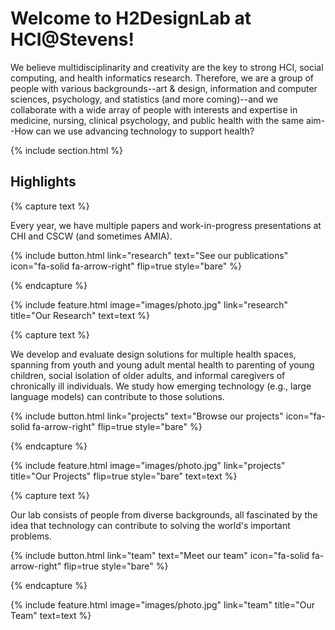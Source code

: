 ---
---

# Welcome to H2DesignLab at HCI@Stevens!

We believe multidisciplinarity and creativity are the key to strong HCI, social computing, and health informatics research. Therefore, we are a group of people with various backgrounds--art & design, information and computer sciences, psychology, and statistics (and more coming)--and we collaborate with a wide array of people with interests and expertise in medicine, nursing, clinical psychology, and public health with the same aim--How can we use advancing technology to support health? 

{% include section.html %}

## Highlights

{% capture text %}

Every year, we have multiple papers and work-in-progress presentations at CHI and CSCW (and sometimes AMIA).

{%
  include button.html
  link="research"
  text="See our publications"
  icon="fa-solid fa-arrow-right"
  flip=true
  style="bare"
%}

{% endcapture %}

{%
  include feature.html
  image="images/photo.jpg"
  link="research"
  title="Our Research"
  text=text
%}

{% capture text %}

We develop and evaluate design solutions for multiple health spaces, spanning from youth and young adult mental health to parenting of young children, social isolation of older adults, and informal caregivers of chronically ill individuals. We study how emerging technology (e.g., large language models) can contribute to those solutions.

{%
  include button.html
  link="projects"
  text="Browse our projects"
  icon="fa-solid fa-arrow-right"
  flip=true
  style="bare"
%}

{% endcapture %}

{%
  include feature.html
  image="images/photo.jpg"
  link="projects"
  title="Our Projects"
  flip=true
  style="bare"
  text=text
%}

{% capture text %}

Our lab consists of people from diverse backgrounds, all fascinated by the idea that technology can contribute to solving the world's important problems.

{%
  include button.html
  link="team"
  text="Meet our team"
  icon="fa-solid fa-arrow-right"
  flip=true
  style="bare"
%}

{% endcapture %}

{%
  include feature.html
  image="images/photo.jpg"
  link="team"
  title="Our Team"
  text=text
%}
